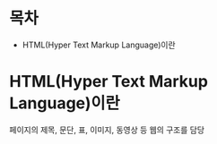 # 목차
- HTML(Hyper Text Markup Language)이란
# HTML(Hyper Text Markup Language)이란
페이지의 제목, 문단, 표, 이미지, 동영상 등 웹의 구조를 담당
